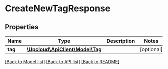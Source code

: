 # CreateNewTagResponse

## Properties
Name | Type | Description | Notes
------------ | ------------- | ------------- | -------------
**tag** | [**\Upcloud\ApiClient\Model\Tag**](Tag.md) |  | [optional] 

[[Back to Model list]](../README.md#documentation-for-models) [[Back to API list]](../README.md#documentation-for-api-endpoints) [[Back to README]](../README.md)


